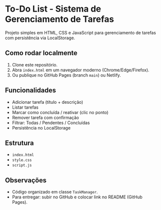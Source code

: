 # To-Do List - Sistema de Gerenciamento de Tarefas

Projeto simples em HTML, CSS e JavaScript para gerenciamento de tarefas com persistência via LocalStorage.

## Como rodar localmente
1. Clone este repositório.
2. Abra `index.html` em um navegador moderno (Chrome/Edge/Firefox).
3. Ou publique no GitHub Pages (branch `main`) ou Netlify.

## Funcionalidades
- Adicionar tarefa (título + descrição)
- Listar tarefas
- Marcar como concluída / reativar (clic no ponto)
- Remover tarefa com confirmação
- Filtrar: Todas / Pendentes / Concluídas
- Persistência no LocalStorage

## Estrutura
- `index.html`
- `style.css`
- `script.js`

## Observações
- Código organizado em classe `TaskManager`.
- Para entregar: subir no GitHub e colocar link no README (GitHub Pages).
